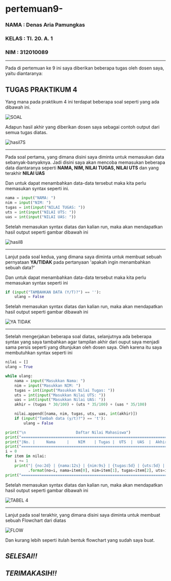 # pertemuan9-
### NAMA  : Denas Aria Pamungkas
### KELAS : TI. 20. A. 1
### NIM   : 312010089
_____________________________________________________________________________________________________________________
Pada di pertemuan ke 9 ini saya diberikan beberapa tugas oleh dosen saya, yaitu diantaranya:
## TUGAS PRAKTIKUM 4
Yang mana pada praktikum 4 ini terdapat beberapa soal seperti yang ada dibawah ini.

![SOAL](https://user-images.githubusercontent.com/72906579/100109596-9554b880-2e9e-11eb-87ef-13cdf5daede4.png)

Adapun hasil akhir yang diberikan dosen saya sebagai contoh output dari semua tugas diatas.

![hasil7](https://user-images.githubusercontent.com/72905634/100208870-0ce61000-2ebe-11eb-95c2-4e6ce39e180d.png)S
_________________________________________________________________________________________________
Pada soal pertama, yang dimana disini saya diminta untuk memasukan data sebanyak-banyaknya. Jadi disini saya akan mencoba memasukan beberapa data diantaranya seperti **NAMA, NIM, NILAI TUGAS, NILAI UTS** dan yang terakhir **NILAI UAS**

Dan untuk dapat menambahkan data-data tersebut maka kita perlu memasukan syntax seperti ini.
```python
nama = input("NAMA: ")
nim = input("NIM: ")
tugas = int(input("NILAI TUGAS: "))
uts = int(input("NILAI UTS: "))
uas = int(input("NILAI UAS: "))
```
Setelah memasukan syntax diatas dan kalian run, maka akan mendapatkan hasil output seperti gambar dibawah ini

![hasil8](https://user-images.githubusercontent.com/72905634/100209401-b1685200-2ebe-11eb-9b80-bedbe1e44b19.png)

______________________________________________________________________________________________________________________________________
Lanjut pada soal kedua, yang dimana saya diminta untuk membuat sebuah pernyataan **YA/TIDAK** pada pertanyaan 'apakah ingin menambahkan sebuah data?'

Dan untuk dapat menambahkan data-data tersebut maka kita perlu memasukan syntax seperti ini
```python
if (input("TAMBAHKAN DATA (Y/T)?") == ''):
    ulang = False
```
Setelah memasukan syntax diatas dan kalian run, maka akan mendapatkan hasil output seperti gambar dibawah ini

![YA TIDAK](https://user-images.githubusercontent.com/72906579/100116086-e9af6680-2ea5-11eb-8722-e735c46ef71f.png)

________________________________________________________________________________________________________________________________________

Setelah mengerjakan beberapa soal diatas, selanjutnya ada beberapa syntax yang saya tambahkan agar tampilan akhir dari ouput saya menjadi sama persis seperti yang ditunjukan oleh dosen saya. Oleh karena itu saya membutuhkan syntax seperti ini
```python
nilai = []
ulang = True

while ulang:
    nama = input("Masukkan Nama: ")
    nim = input("Masukkan NIM: ")
    tugas = int(input("Masukkan Nilai Tugas: "))
    uts = int(input("Masukkan Nilai UTS: "))
    uas = int(input("Masukkan Nilai UAS: "))
    akhir = (tugas * 30/100) + (uts * 35/100) + (uas * 35/100)

    nilai.append([nama, nim, tugas, uts, uas, int(akhir)])
    if (input("Tambah data (y/t)?") == 't'):
        ulang = False

print("\n                      Daftar Nilai Mahasiswa")
print("==================================================================")
print("|No. |     Nama     |    NIM    | Tugas |  UTS  |  UAS  |  Akhir |")
print("==================================================================")
i = 0
for item in nilai:
    i += 1
    print("| {no:2d} | {nama:12s} | {nim:9s} | {tugas:5d} | {uts:5d} | {uas:5d} | {akhir:6.2f} |"
          .format(no=i, nama=item[0], nim=item[1], tugas=item[2], uts=item[3], uas=item[4], akhir=item[5]))
print("==================================================================")
```
Setelah memasukan syntax diatas dan kalian run, maka akan mendapatkan hasil output seperti gambar dibawah ini

![TABEL 4](https://user-images.githubusercontent.com/72906579/100140013-ee364800-2ec2-11eb-97c8-97575e89fdd5.jpeg)

____________________________________________________________________________________________________________________________________________
Lanjut pada soal terakhir, yang dimana disini saya diminta untuk membuat sebuah Flowchart dari diatas

![FLOW](https://user-images.githubusercontent.com/72906579/100180603-15b10300-2f0b-11eb-9792-99324e3c9be6.png)

Dan kurang lebih seperti itulah bentuk flowchart yang sudah saya buat.

## *****************SELESAI!!***************** ##
## ***************TERIMAKASIH!!*************** ##